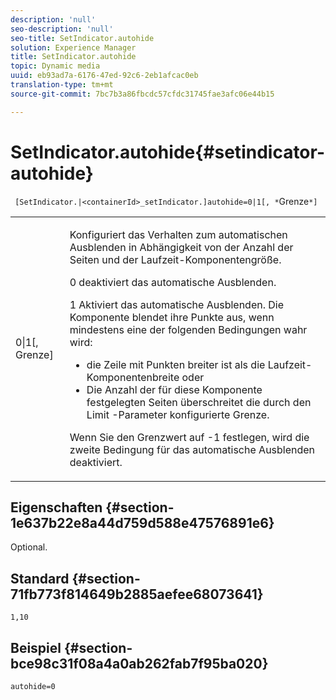 ```yaml
---
description: 'null'
seo-description: 'null'
seo-title: SetIndicator.autohide
solution: Experience Manager
title: SetIndicator.autohide
topic: Dynamic media
uuid: eb93ad7a-6176-47ed-92c6-2eb1afcac0eb
translation-type: tm+mt
source-git-commit: 7bc7b3a86fbcdc57cfdc31745fae3afc06e44b15

---
```



# SetIndicator.autohide{#setindicator-autohide}

` [SetIndicator.|<containerId>_setIndicator.]autohide=0|1[, *`Grenze`*]`

<table id="table_0BEA0B5FFDF64E5594B534B2A87A6D88"> 
 <tbody> 
  <tr> 
   <td colname="col1"> <p> <span class="codeph">0|1[,<span class="varname"> Grenze</span>]</span> </p> </td> 
   <td colname="col2"> <p> Konfiguriert das Verhalten zum automatischen Ausblenden in Abhängigkeit von der Anzahl der Seiten und der Laufzeit-Komponentengröße. </p> <p> <span class="codeph"> 0</span> deaktiviert das automatische Ausblenden. </p> <p> <span class="codeph"> 1</span> Aktiviert das automatische Ausblenden. Die Komponente blendet ihre Punkte aus, wenn mindestens eine der folgenden Bedingungen wahr wird: </p> <p> 
     <ul id="ul_A7F9C1DDC6AE44BAA348B3AD440A4EDD"> 
      <li id="li_39332158806445DF874C5A52F1331B8B">die Zeile mit Punkten breiter ist als die Laufzeit-Komponentenbreite oder </li> 
      <li id="li_E30BAC8B609147ADB8824000F5729B21">Die Anzahl der für diese Komponente festgelegten Seiten überschreitet die durch den <span class="codeph"><span class="varname"> Limit</span></span> -Parameter konfigurierte Grenze. </li> 
     </ul> </p> <p> Wenn Sie <span class="codeph"><span class="varname"> den Grenzwert</span></span> auf <span class="codeph"> -1</span> festlegen, wird die zweite Bedingung für das automatische Ausblenden deaktiviert. </p> </td> 
  </tr> 
 </tbody> 
</table>

## Eigenschaften {#section-1e637b22e8a44d759d588e47576891e6}

Optional.

## Standard {#section-71fb773f814649b2885aefee68073641}

`1,10`

## Beispiel {#section-bce98c31f08a4a0ab262fab7f95ba020}

`autohide=0`
